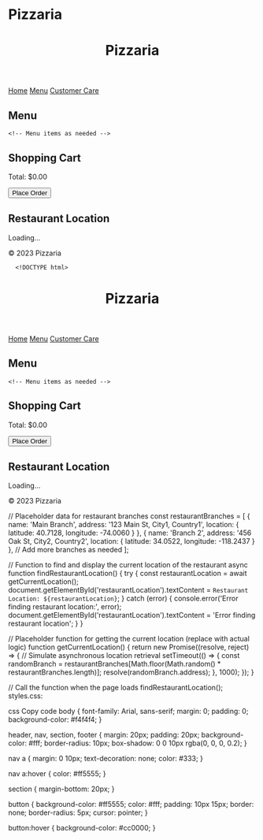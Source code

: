 # Pizzaria
<!DOCTYPE html>
<html lang="en">

<head>
  <meta charset="UTF-8">
  <meta name="viewport" content="width=device-width, initial-scale=1.0">
  <title>Pizzaria</title>
  <link rel="stylesheet" href="styles.css">
</head>

<body>

  <header>
    <h1>Pizzaria</h1>
  </header>

  <nav>
    <a href="#">Home</a>
    <a href="#">Menu</a>
    <a href="customer_care.html">Customer Care</a>
  </nav>

  <section>
    <h2>Menu</h2>

    <!-- Menu items as needed -->

  </section>

  <section>
    <h2>Shopping Cart</h2>
    <ul id="cart"></ul>
    <p>Total: $<span id="total">0.00</span></p>
    <button onclick="placeOrder()">Place Order</button>
  </section>

  <section>
    <h2>Restaurant Location</h2>
    <p id="restaurantLocation">Loading...</p>
  </section>

  <footer>
    &copy; 2023 Pizzaria




      <!DOCTYPE html>
<html lang="en">

<head>
  <meta charset="UTF-8">
  <meta name="viewport" content="width=device-width, initial-scale=1.0">
  <title>Pizzaria</title>
  <link rel="stylesheet" href="styles.css">
</head>

<body>

  <header>
    <h1>Pizzaria</h1>
  </header>

  <nav>
    <a href="#">Home</a>
    <a href="#">Menu</a>
    <a href="customer_care.html">Customer Care</a>
  </nav>

  <section>
    <h2>Menu</h2>

    <!-- Menu items as needed -->

  </section>

  <section>
    <h2>Shopping Cart</h2>
    <ul id="cart"></ul>
    <p>Total: $<span id="total">0.00</span></p>
    <button onclick="placeOrder()">Place Order</button>
  </section>

  <section>
    <h2>Restaurant Location</h2>
    <p id="restaurantLocation">Loading...</p>
  </section>

  <footer>
    &copy; 2023 Pizzaria
  </footer>

  <script src="script.js"></script>
</body>

</html>

// Placeholder data for restaurant branches
const restaurantBranches = [
  { name: 'Main Branch', address: '123 Main St, City1, Country1', location: { latitude: 40.7128, longitude: -74.0060 } },
  { name: 'Branch 2', address: '456 Oak St, City2, Country2', location: { latitude: 34.0522, longitude: -118.2437 } },
  // Add more branches as needed
];

// Function to find and display the current location of the restaurant
async function findRestaurantLocation() {
  try {
    const restaurantLocation = await getCurrentLocation();
    document.getElementById('restaurantLocation').textContent = `Restaurant Location: ${restaurantLocation}`;
  } catch (error) {
    console.error('Error finding restaurant location:', error);
    document.getElementById('restaurantLocation').textContent = 'Error finding restaurant location';
  }
}

// Placeholder function for getting the current location (replace with actual logic)
function getCurrentLocation() {
  return new Promise((resolve, reject) => {
    // Simulate asynchronous location retrieval
    setTimeout(() => {
      const randomBranch = restaurantBranches[Math.floor(Math.random() * restaurantBranches.length)];
      resolve(randomBranch.address);
    }, 1000);
  });
}

// Call the function when the page loads
findRestaurantLocation();
styles.css:

css
Copy code
body {
  font-family: Arial, sans-serif;
  margin: 0;
  padding: 0;
  background-color: #f4f4f4;
}

header, nav, section, footer {
  margin: 20px;
  padding: 20px;
  background-color: #fff;
  border-radius: 10px;
  box-shadow: 0 0 10px rgba(0, 0, 0, 0.2);
}

nav a {
  margin: 0 10px;
  text-decoration: none;
  color: #333;
}

nav a:hover {
  color: #ff5555;
}

section {
  margin-bottom: 20px;
}

button {
  background-color: #ff5555;
  color: #fff;
  padding: 10px 15px;
  border: none;
  border-radius: 5px;
  cursor: pointer;
}

button:hover {
  background-color: #cc0000;
}

  </footer>

  <script src="script.js"></script>
</body>

</html>
